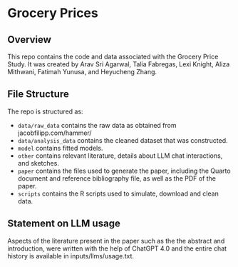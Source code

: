 # Grocery Prices

## Overview

This repo contains the code and data associated with the Grocery Price Study. It was created by Arav Sri Agarwal, Talia Fabregas, Lexi Knight, Aliza Mithwani, Fatimah Yunusa, and Heyucheng Zhang.


## File Structure

The repo is structured as:

-   `data/raw_data` contains the raw data as obtained from jacobfilipp.com/hammer/
-   `data/analysis_data` contains the cleaned dataset that was constructed.
-   `model` contains fitted models. 
-   `other` contains relevant literature, details about LLM chat interactions, and sketches.
-   `paper` contains the files used to generate the paper, including the Quarto document and reference bibliography file, as well as the PDF of the paper. 
-   `scripts` contains the R scripts used to simulate, download and clean data.


## Statement on LLM usage

Aspects of the literature present in the paper such as the the abstract and introduction, were written with the help of ChatGPT 4.0 and the entire chat history is available in inputs/llms/usage.txt.
